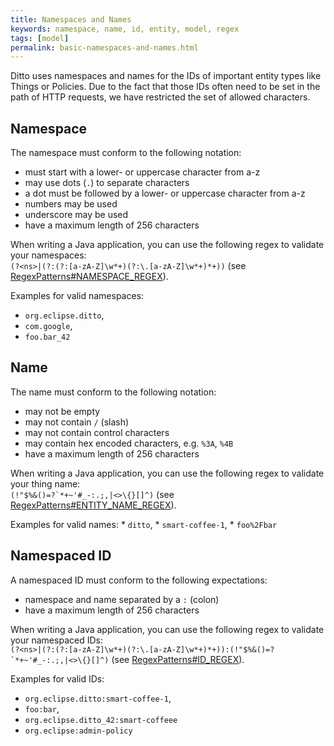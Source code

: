 ```yaml
---
title: Namespaces and Names
keywords: namespace, name, id, entity, model, regex
tags: [model]
permalink: basic-namespaces-and-names.html
---
```


Ditto uses namespaces and names for the IDs of important entity types like Things or Policies. Due to the fact that those
IDs often need to be set in the path of HTTP requests, we have restricted the set of allowed characters.

## Namespace

The namespace must conform to the following notation:
* must start with a lower- or uppercase character from a-z
* may use dots (`.`) to separate characters
* a dot must be followed by a lower- or uppercase character from a-z
* numbers may be used
* underscore may be used
* have a maximum length of 256 characters
	
When writing a Java application, you can use the following regex to validate your namespaces: <br/>
    ``(?<ns>|(?:(?:[a-zA-Z]\w*+)(?:\.[a-zA-Z]\w*+)*+))``
    (see [RegexPatterns#NAMESPACE_REGEX](https://github.com/eclipse/ditto/blob/master/model/base/src/main/java/org/eclipse/ditto/model/base/entity/id/RegexPatterns.java#L42)).
	
Examples for valid namespaces:
* `org.eclipse.ditto`,
* `com.google`,
* `foo.bar_42`

## Name

The name must conform to the following notation:
* may not be empty
* may not contain `/` (slash)
* may not contain control characters
* may contain hex encoded characters, e.g. `%3A`, `%4B`
* have a maximum length of 256 characters

When writing a Java application, you can use the following regex to validate your thing name: <br/>
    ``(!"$%&()=?`*+~'#_-:.;,|<>\{}[]^)`` 
    (see [RegexPatterns#ENTITY_NAME_REGEX](https://github.com/eclipse/ditto/blob/master/model/base/src/main/java/org/eclipse/ditto/model/base/entity/id/RegexPatterns.java#L90)).

Examples for valid names:
    * `ditto`,
    * `smart-coffee-1`,
    * `foo%2Fbar`

## Namespaced ID

A namespaced ID must conform to the following expectations:
* namespace and name separated by a `:` (colon)
* have a maximum length of 256 characters

When writing a Java application, you can use the following regex to validate your namespaced IDs: <br/>
	``(?<ns>|(?:(?:[a-zA-Z]\w*+)(?:\.[a-zA-Z]\w*+)*+)):(!"$%&()=?`*+~'#_-:.;,|<>\{}[]^)`` 
	(see [RegexPatterns#ID_REGEX](https://github.com/eclipse/ditto/blob/master/model/base/src/main/java/org/eclipse/ditto/model/base/entity/id/RegexPatterns.java#L97)).

Examples for valid IDs:
* `org.eclipse.ditto:smart-coffee-1`,
* `foo:bar`,
* `org.eclipse.ditto_42:smart-coffeee`
* `org.eclipse:admin-policy`
